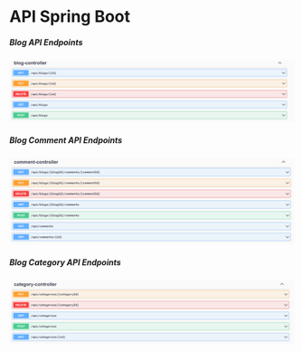# API Spring Boot

##### Blog API Endpoints

![Alt text](assets/blog.png)

##### Blog Comment API Endpoints

![Alt text](assets/comment.png)

##### Blog Category API Endpoints

![Alt text](assets/category.png)
